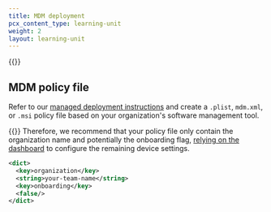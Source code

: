 ```yaml
---
title: MDM deployment
pcx_content_type: learning-unit
weight: 2
layout: learning-unit
---
```


{{<render file="_mdm-intro.md" productFolder="cloudflare-one">}}

## MDM policy file

Refer to our [managed deployment instructions](/cloudflare-one/connections/connect-devices/warp/deployment/mdm-deployment/) and create a `.plist`, `mdm.xml`, or `.msi` policy file based on your organization's software management tool.

{{<render file="_mdm-dash-conflict.md" productFolder="cloudflare-one">}} Therefore, we recommend that your policy file only contain the organization name and potentially the onboarding flag, [relying on the dashboard](/learning-paths/dns-filtering/plan-deployment/device-settings/) to configure the remaining device settings.

```xml
<dict>
  <key>organization</key>
  <string>your-team-name</string>
  <key>onboarding</key>
  <false/>
</dict>
```
